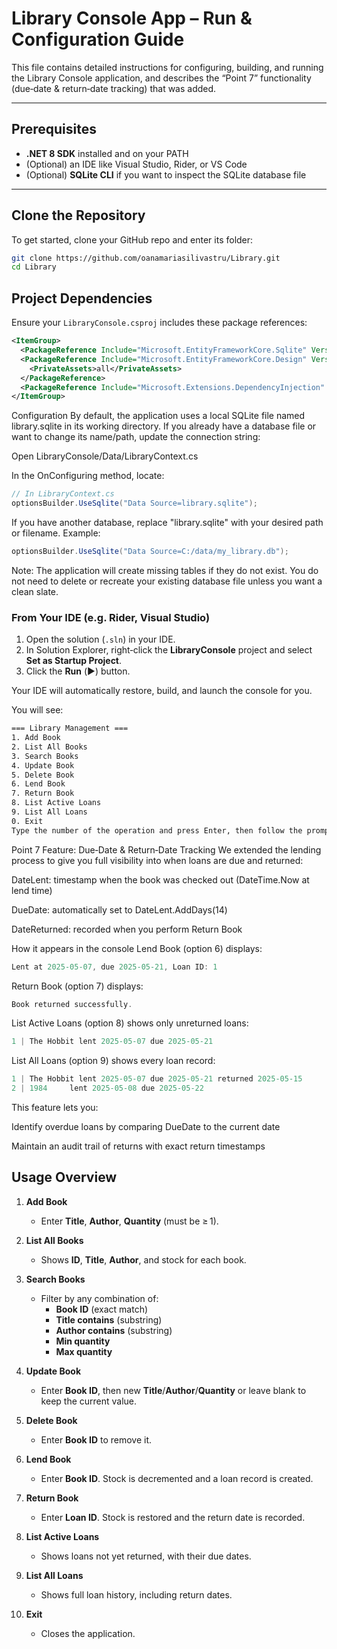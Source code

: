 # Library Console App – Run & Configuration Guide

This file contains detailed instructions for configuring, building, and running the Library Console application, and describes the “Point 7” functionality (due‑date & return‑date tracking) that was added.

---

## Prerequisites

- **.NET 8 SDK** installed and on your PATH  
- (Optional) an IDE like Visual Studio, Rider, or VS Code  
- (Optional) **SQLite CLI** if you want to inspect the SQLite database file  

---
## Clone the Repository

To get started, clone your GitHub repo and enter its folder:

```bash
git clone https://github.com/oanamariasilivastru/Library.git
cd Library
```
## Project Dependencies

Ensure your `LibraryConsole.csproj` includes these package references:

```xml
<ItemGroup>
  <PackageReference Include="Microsoft.EntityFrameworkCore.Sqlite" Version="8.0.0" />
  <PackageReference Include="Microsoft.EntityFrameworkCore.Design" Version="8.0.0">
    <PrivateAssets>all</PrivateAssets>
  </PackageReference>
  <PackageReference Include="Microsoft.Extensions.DependencyInjection" Version="8.0.0" />
</ItemGroup>
```

Configuration
By default, the application uses a local SQLite file named library.sqlite in its working directory. If you already have a database file or want to change its name/path, update the connection string:

Open LibraryConsole/Data/LibraryContext.cs

In the OnConfiguring method, locate:

```csharp
// In LibraryContext.cs
optionsBuilder.UseSqlite("Data Source=library.sqlite");
```

If you have another database, replace "library.sqlite" with your desired path or filename.
Example:
```csharp
optionsBuilder.UseSqlite("Data Source=C:/data/my_library.db");
```
Note: The application will create missing tables if they do not exist. You do not need to delete or recreate your existing database file unless you want a clean slate.

### From Your IDE (e.g. Rider, Visual Studio)

1. Open the solution (`.sln`) in your IDE.  
2. In Solution Explorer, right‑click the **LibraryConsole** project and select **Set as Startup Project**.  
3. Click the **Run** (▶️) button.

Your IDE will automatically restore, build, and launch the console for you.  


You will see:

```bash
=== Library Management ===
1. Add Book
2. List All Books
3. Search Books
4. Update Book
5. Delete Book
6. Lend Book
7. Return Book
8. List Active Loans
9. List All Loans
0. Exit
Type the number of the operation and press Enter, then follow the prompts.
```

Point 7 Feature: Due‑Date & Return‑Date Tracking
We extended the lending process to give you full visibility into when loans are due and returned:

DateLent: timestamp when the book was checked out (DateTime.Now at lend time)

DueDate: automatically set to DateLent.AddDays(14)

DateReturned: recorded when you perform Return Book

How it appears in the console
Lend Book (option 6) displays:
```csharp
Lent at 2025-05-07, due 2025-05-21, Loan ID: 1
```

Return Book (option 7) displays:
```csharp
Book returned successfully.
```
List Active Loans (option 8) shows only unreturned loans:
```csharp
1 | The Hobbit lent 2025-05-07 due 2025-05-21
```
List All Loans (option 9) shows every loan record:
```csharp
1 | The Hobbit lent 2025-05-07 due 2025-05-21 returned 2025-05-15
2 | 1984     lent 2025-05-08 due 2025-05-22
```
This feature lets you:

Identify overdue loans by comparing DueDate to the current date

Maintain an audit trail of returns with exact return timestamps


## Usage Overview

1. **Add Book**  
   - Enter **Title**, **Author**, **Quantity** (must be ≥ 1).

2. **List All Books**  
   - Shows **ID**, **Title**, **Author**, and stock for each book.

3. **Search Books**  
   - Filter by any combination of:  
     - **Book ID** (exact match)  
     - **Title contains** (substring)  
     - **Author contains** (substring)  
     - **Min quantity**  
     - **Max quantity**

4. **Update Book**  
   - Enter **Book ID**, then new **Title**/**Author**/**Quantity** or leave blank to keep the current value.

5. **Delete Book**  
   - Enter **Book ID** to remove it.

6. **Lend Book**  
   - Enter **Book ID**. Stock is decremented and a loan record is created.

7. **Return Book**  
   - Enter **Loan ID**. Stock is restored and the return date is recorded.

8. **List Active Loans**  
   - Shows loans not yet returned, with their due dates.

9. **List All Loans**  
   - Shows full loan history, including return dates.

0. **Exit**  
   - Closes the application.

